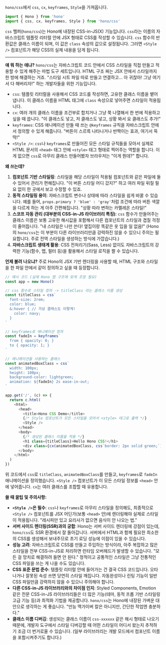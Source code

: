 `hono/css`에서 `css`, `cx`, `keyframes`, `Style`을 가져옵니다.

```typescript
import { Hono } from 'hono'
import { css, cx, keyframes, Style } from 'hono/css'
```

`css` 헬퍼(`hono/css`)는 Hono에 내장된 CSS-in-JS(X) 기능입니다. `css`라는 이름의 자바스크립트 템플릿 리터럴 안에 JSX 형태로 CSS를 작성할 수 있습니다. `css` 함수의 반환값은 클래스 이름이 되며, 이 값은 `class` 속성의 값으로 설정됩니다. 그러면 `<Style />` 컴포넌트가 해당 CSS의 실제 내용을 담게 됩니다.

---

**얘 뭐 하는 애냐?**
`hono/css`는 자바스크립트 코드 안에서 CSS 스타일을 직접 만들고 적용할 수 있게 해주는 마법 도구 세트입니다. HTML 구조 짜는 JSX 안에서 스타일까지 한 방에 해결하는 거죠. "스타일 시트 파일 따로 만들고 연결하고... 아 귀찮아! 그냥 여기서 다 해버리자!" 하는 개발자들을 위한 기능입니다.

*   `css`: 템플릿 리터럴을 사용해서 CSS 코드를 작성하면, 고유한 클래스 이름을 뱉어냅니다. 이 클래스 이름을 HTML 태그에 `class` 속성으로 넣어주면 스타일이 적용됩니다.
*   `cx`: 여러 개의 클래스 이름을 조건부로 합치거나 그냥 쭉 나열해서 한 번에 적용하고 싶을 때 씁니다. "이 클래스도 넣고, 저 클래스도 넣고, 상황 봐서 요 클래스도 추가!"
*   `keyframes`: CSS 애니메이션 만들 때 쓰는 `@keyframes` 규칙을 자바스크립트 안에서 정의할 수 있게 해줍니다. "버튼이 스르륵 나타나거나 반짝이는 효과, 여기서 뚝딱!"
*   `<Style />`: `css`나 `keyframes`로 만들어진 모든 스타일 규칙들을 모아서 실제로 HTML 문서의 `<head>` 태그 안에 `<style>` 태그 형태로 찍어주는 역할을 합니다. 이게 없으면 `css`로 아무리 클래스 만들어봤자 브라우저는 "이게 뭔데?" 합니다.

**왜 쓰는데?**
1.  **컴포넌트 기반 스타일링**: 스타일을 해당 스타일이 적용될 컴포넌트와 같은 파일에 둘 수 있어서 관리가 편해집니다. "이 버튼 스타일 어디 갔지?" 하고 여러 파일 뒤질 필요 없이 한 곳에서 보고 수정할 수 있죠.
2.  **동적 스타일링 용이**: 자바스크립트 변수나 상태에 따라 스타일을 쉽게 바꿀 수 있습니다. 예를 들어, `props.primary ? 'blue' : 'gray'`처럼 조건에 따라 버튼 색깔을 다르게 하는 게 아주 간편해집니다. "상황 따라 변하는 카멜레온 스타일!"
3.  **스코프 자동 관리 (대부분의 CSS-in-JS 라이브러리 특징)**: `css` 함수가 만들어주는 클래스 이름은 보통 고유한 해시값을 포함해서 다른 컴포넌트의 스타일과 겹칠 걱정이 줄어듭니다. "내 스타일은 나만 쓴다! 옆집이랑 똑같은 옷 입을 일 없음!" (Hono의 `hono/css`는 이 부분이 다른 라이브러리만큼 강력하진 않을 수 있으니 주의는 필요합니다. 주로 전역 스타일을 생성하는 방식에 가깝습니다.)
4.  **자바스크립트 생태계 활용**: CSS 전처리기(Sass, Less) 없이도 자바스크립트의 강력한 기능(함수, 맵, 필터 등)을 활용해서 스타일 로직을 짤 수 있습니다.

**언제 불려 나오냐?**
주로 Hono의 JSX 기반 렌더링을 사용할 때, HTML 구조와 스타일을 한 파일 안에서 같이 정의하고 싶을 때 등장합니다.

```typescript
// 예시 코드 (실제 Hono 앱 구조에 맞게 조정 필요)
const app = new Hono()

// css 함수로 스타일 정의 -> titleClass 라는 클래스 이름 생성
const titleClass = css`
  font-size: 2rem;
  color: blue;
  &:hover { // 가상 클래스도 이렇게!
    color: navy;
  }
`

// keyframes로 애니메이션 정의
const fadeIn = keyframes`
  from { opacity: 0; }
  to { opacity: 1; }
`

// 애니메이션을 사용하는 클래스
const animatedBoxClass = css`
  width: 100px;
  height: 100px;
  background-color: lightgreen;
  animation: ${fadeIn} 2s ease-in-out;
`

app.get('/', (c) => {
  return c.html(
    <html>
      <head>
        <title>Hono CSS Demo</title>
        {/* Style 컴포넌트가 모든 스타일을 모아서 <style> 태그로 출력 */}
        <Style />
      </head>
      <body>
        {/* 생성된 클래스 이름을 적용 */}
        <h1 class={titleClass}>Hello Hono CSS!</h1>
        <div class={cx(animatedBoxClass, css`border: 2px solid green;`)}>Animated Box</div>
      </body>
    </html>
  )
})
```
위 코드에서 `css`로 `titleClass`, `animatedBoxClass`를 만들고, `keyframes`로 `fadeIn` 애니메이션을 정의했습니다. `<Style />` 컴포넌트가 이 모든 스타일 정보를 `<head>` 안에 넣어줍니다. `cx`는 여러 클래스를 조합할 때 유용합니다.

**쓸 때 꿀팁 및 주의사항:**
*   **`<Style />`은 필수**: `css`나 `keyframes`로 아무리 스타일을 정의해도, 최종적으로 `<Style />` 컴포넌트를 JSX 어딘가(보통 `<head>` 안)에 렌더링해야 실제로 스타일이 적용됩니다. "레시피만 있고 요리사가 없으면 음식이 안 나오는 법."
*   **서버 사이드 렌더링(SSR)과의 궁합**: Hono는 서버 사이드 렌더링에 강점이 있는데, `hono/css`도 SSR 환경에서 잘 돌아갑니다. 서버에서 HTML과 함께 필요한 최소한의 CSS를 생성해서 보내주므로 초기 로딩 성능에 이점이 있을 수 있습니다.
*   **성능 고려**: 자바스크립트로 CSS를 만들고 주입하는 방식이라, 아주 복잡하고 많은 스타일을 전부 CSS-in-JS로 처리하면 런타임 오버헤드가 발생할 수 있습니다. "모든 걸 망치로 해결하려 들면 안 된다." 정적이고 공통적인 스타일은 그냥 전통적인 CSS 파일을 쓰는 게 나을 수도 있습니다.
*   **CSS 표준 문법 준수**: 템플릿 리터럴 안에 들어가는 건 결국 CSS 코드입니다. 오타 나거나 잘못된 속성 쓰면 당연히 스타일 깨집니다. 자동완성이나 린팅 기능이 일반 CSS 파일만큼 강력하지 않을 수 있으니 주의해야 합니다.
*   **다른 CSS-in-JS 라이브러리와의 차이점 인지**: Styled Components, Emotion 같은 전문 CSS-in-JS 라이브러리들은 더 많은 기능(테마, 동적 프롭 기반 스타일링 고급 기능 등)과 최적화 기법을 제공합니다. `hono/css`는 Hono에 내장된 가벼운 대안으로 생각하는 게 좋습니다. "만능 맥가이버 칼은 아니지만, 간단한 작업엔 충분하다."
*   **클래스 이름 디버깅**: 생성되는 클래스 이름이 `css-xxxxxx` 같은 해시 형태로 나오기 때문에, 개발자 도구에서 스타일 디버깅할 때 어떤 스타일이 어디서 왔는지 추적하기 조금 더 번거로울 수 있습니다. (일부 라이브러리는 개발 모드에서 컴포넌트 이름을 포함시켜주기도 합니다.)